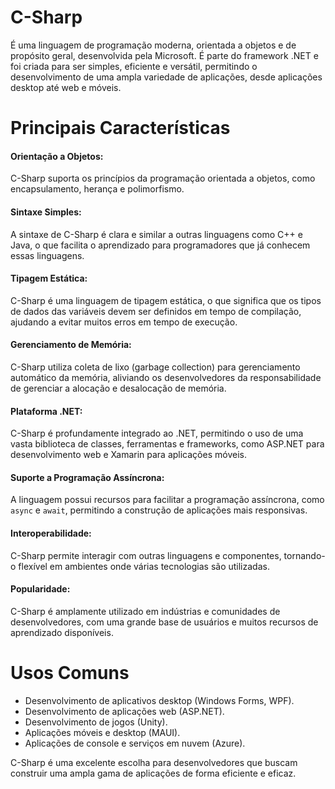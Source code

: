 <h1>C-Sharp</h1>
<p>É uma linguagem de programação moderna, orientada a objetos e de propósito geral, desenvolvida pela Microsoft. É parte do framework .NET e foi criada para ser simples, eficiente e versátil, permitindo o desenvolvimento de uma ampla variedade de aplicações, desde aplicações desktop até web e móveis.</p>

<h1>Principais Características</h1>

<h4>Orientação a Objetos:</h4>
<p>C-Sharp suporta os princípios da programação orientada a objetos, como encapsulamento, herança e polimorfismo.</p>

<h4>Sintaxe Simples:</h4>
<p>A sintaxe de C-Sharp é clara e similar a outras linguagens como C++ e Java, o que facilita o aprendizado para programadores que já conhecem essas linguagens.</p>

<h4>Tipagem Estática:</h4>
<p>C-Sharp é uma linguagem de tipagem estática, o que significa que os tipos de dados das variáveis devem ser definidos em tempo de compilação, ajudando a evitar muitos erros em tempo de execução.</p>

<h4>Gerenciamento de Memória:</h4>
<p>C-Sharp utiliza coleta de lixo (garbage collection) para gerenciamento automático da memória, aliviando os desenvolvedores da responsabilidade de gerenciar a alocação e desalocação de memória.</p>

<h4>Plataforma .NET:</h4>
<p>C-Sharp é profundamente integrado ao .NET, permitindo o uso de uma vasta biblioteca de classes, ferramentas e frameworks, como ASP.NET para desenvolvimento web e Xamarin para aplicações móveis.</p>

<h4>Suporte a Programação Assíncrona:</h4>
<p>A linguagem possui recursos para facilitar a programação assíncrona, como <code>async</code> e <code>await</code>, permitindo a construção de aplicações mais responsivas.</p>

<h4>Interoperabilidade:</h4>
<p>C-Sharp permite interagir com outras linguagens e componentes, tornando-o flexível em ambientes onde várias tecnologias são utilizadas.</p>

<h4>Popularidade:</h4>
<p>C-Sharp é amplamente utilizado em indústrias e comunidades de desenvolvedores, com uma grande base de usuários e muitos recursos de aprendizado disponíveis.</p>

<h1>Usos Comuns</h1>
<ul>
    <li>Desenvolvimento de aplicativos desktop (Windows Forms, WPF).</li>
    <li>Desenvolvimento de aplicações web (ASP.NET).</li>
    <li>Desenvolvimento de jogos (Unity).</li>
    <li>Aplicações móveis e desktop (MAUI).</li>
    <li>Aplicações de console e serviços em nuvem (Azure).</li>
</ul>

<p>C-Sharp é uma excelente escolha para desenvolvedores que buscam construir uma ampla gama de aplicações de forma eficiente e eficaz.</p>